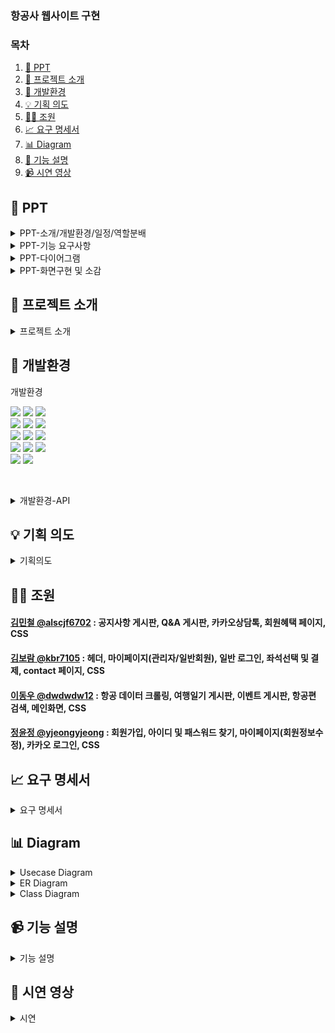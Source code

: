 ### 항공사 웹사이트 구현  

### 목차  
1. [📂 PPT](#-ppt)  
2. [📖 프로젝트 소개](#-프로젝트-소개)   
3. [🔨 개발환경](#-개발환경)   
4. [💡 기획 의도](#-기획-의도)   
5. [🙋‍♀️ 조원](#-조원)     
6. [📈 요구 명세서](#-요구-명세서)   
7. [📊 Diagram](#-diagram)   
8. [📝 기능 설명](#-기능-설명)     
9. [📹 시연 영상](#-시연-영상)   


## 📂 PPT
<details>
  <summary>
    PPT-소개/개발환경/일정/역할분배
  </summary>
  
![Slide1](https://github.com/dwdwdw12/project/assets/147116004/8b82ffb3-b53d-4f57-acd0-9483b95ba4ee)
![Slide2](https://github.com/dwdwdw12/project/assets/147116004/e9df7646-4ac6-4355-b375-e9074f15aadd)
![Slide3](https://github.com/dwdwdw12/project/assets/147116004/11860b4c-8660-4420-a6f7-1343b2afa847)
![Slide4](https://github.com/dwdwdw12/project/assets/147116004/14ef5021-f0bd-4f4a-bbf2-22cf967562f4)
![Slide5](https://github.com/dwdwdw12/project/assets/147116004/e3e33986-fadb-4c0c-bf13-c6b82cf2ba11)
![Slide6](https://github.com/dwdwdw12/project/assets/147116004/583fafb0-9310-42b9-9d7d-af3dbc608a17)
</details>
<details>
  <summary>
    PPT-기능 요구사항
  </summary>

![Slide7](https://github.com/dwdwdw12/project/assets/147116004/273e7c7f-600e-4b9a-9da9-ce6d9de80535)
![Slide8](https://github.com/dwdwdw12/project/assets/147116004/d1bd98f0-8c65-465e-8a9d-c9c03a3d13fb)
![Slide9](https://github.com/dwdwdw12/project/assets/147116004/4d592327-bf91-4784-b650-fd3855180af4)
![Slide10](https://github.com/dwdwdw12/project/assets/147116004/43cfa372-bc97-4c04-95d8-79223482956f)
![Slide11](https://github.com/dwdwdw12/project/assets/147116004/e293aa0f-6a7c-486e-b90d-a1d226f00310)
![Slide12](https://github.com/dwdwdw12/project/assets/147116004/aa109c12-7628-4ca9-b22a-f4a929e3bdf4)
![Slide13](https://github.com/dwdwdw12/project/assets/147116004/8395a7e6-a243-45c1-bef4-262d5b79b0c6)
![Slide14](https://github.com/dwdwdw12/project/assets/147116004/48360da8-f71c-4e6d-beab-d12b87cc55f3)
![Slide15](https://github.com/dwdwdw12/project/assets/147116004/d34d99e9-6191-4d25-96af-d7e0b078f7ca)
![Slide16](https://github.com/dwdwdw12/project/assets/147116004/18b09ef0-e5ba-48c8-845b-56b5edac1a06)
![Slide17](https://github.com/dwdwdw12/project/assets/147116004/784e1400-6973-4841-8561-3ea0919b269b)
![Slide18](https://github.com/dwdwdw12/project/assets/147116004/7f30eac7-f3b3-499f-aa7f-f3e12e2fc164)
![Slide19](https://github.com/dwdwdw12/project/assets/147116004/af016c9e-0607-4811-97d2-9dbae74739f9)
![Slide20](https://github.com/dwdwdw12/project/assets/147116004/74357643-7a13-45e5-8b7c-a065182b58f2)
![Slide21](https://github.com/dwdwdw12/project/assets/147116004/79a9f879-c22a-4e85-a442-8dfd66fafbe2)
![Slide22](https://github.com/dwdwdw12/project/assets/147116004/f7aa4bcc-0851-470d-aca0-44045f5c58e6)
</details>
<details>
  <summary>
    PPT-다이어그램
  </summary>
  
![Slide23](https://github.com/dwdwdw12/project/assets/147116004/b9390cab-c420-4b64-a9be-4d614c05f523)
![Slide24](https://github.com/dwdwdw12/project/assets/147116004/02703947-dea0-4d84-aab4-94e27a81149a)
![Slide25](https://github.com/dwdwdw12/project/assets/147116004/ae1e685a-99f0-4511-81a9-9455655a2925)
![Slide26](https://github.com/dwdwdw12/project/assets/147116004/d01c03ef-58e8-4d74-a991-098352f40261)
![Slide27](https://github.com/dwdwdw12/project/assets/147116004/63ae99e5-68d6-4481-98e0-70e22663c7a5)
![Slide28](https://github.com/dwdwdw12/project/assets/147116004/cd82e488-7a71-4ae2-b47a-88e858de8950)
![Slide29](https://github.com/dwdwdw12/project/assets/147116004/3246daaf-0d18-4d32-87c4-a5eaad114023)
![Slide30](https://github.com/dwdwdw12/project/assets/147116004/5d297bf8-887a-4734-8d4a-7ab41ec81f15)
</details>
<details>
  <summary>
    PPT-화면구현 및 소감
  </summary>
  
![Slide31](https://github.com/dwdwdw12/project/assets/147116004/bca5343f-8417-44b7-bfd3-24d98b50ef87)
![Slide32](https://github.com/dwdwdw12/project/assets/147116004/173e94bf-2f65-461f-9e29-dceae311bb1b)
![Slide33](https://github.com/dwdwdw12/project/assets/147116004/8476def2-478a-4ff1-9455-8f8a1bab09d9)
![Slide34](https://github.com/dwdwdw12/project/assets/147116004/384c360a-07c8-43a3-86de-db2bd586c122)
![Slide35](https://github.com/dwdwdw12/project/assets/147116004/7e2aed49-7838-4bdf-be9a-bc7f6a209d3b)
![Slide36](https://github.com/dwdwdw12/project/assets/147116004/81c54e6e-b2ec-453e-802a-7007e16f9f04)
![Slide38](https://github.com/dwdwdw12/project/assets/147116004/ffc0f64d-27ed-4eea-9cd5-79e1ed7577e5)
![Slide40](https://github.com/dwdwdw12/project/assets/147116004/38982aa0-e7c9-48ce-9c33-1c8c6db0c598)
![Slide37](https://github.com/dwdwdw12/project/assets/147116004/92397f81-441d-4db0-b2f6-fc1017a82727)
![Slide39](https://github.com/dwdwdw12/project/assets/147116004/862fddc1-b660-4d3e-a3d9-12720d8787ff)
![Slide41](https://github.com/dwdwdw12/project/assets/147116004/a4f90678-e6e5-43f5-bef3-6e4993dc76ec)
![Slide42](https://github.com/dwdwdw12/project/assets/147116004/f1d87499-b20d-4a03-bdde-cd06b6639270)
![Slide43](https://github.com/dwdwdw12/project/assets/147116004/b4b1bb6c-3dec-4c88-8546-9be61376ae67)
![Slide44](https://github.com/dwdwdw12/project/assets/147116004/b02d4076-2bce-4e43-995f-dfc8018405a8)
![Slide45](https://github.com/dwdwdw12/project/assets/147116004/f4ca171c-7195-4a81-92b2-b62ea2575e3a)
![Slide46](https://github.com/dwdwdw12/project/assets/147116004/3edd610a-7351-476e-af2a-e72ebc824dbe)
![Slide47](https://github.com/dwdwdw12/project/assets/147116004/684c9a7e-00f7-4585-9e0c-3b47c28a8450)
![Slide48](https://github.com/dwdwdw12/project/assets/147116004/b44db24b-8644-4b4c-b10c-82e4342bceb9)
![Slide49](https://github.com/dwdwdw12/project/assets/147116004/109b56af-9947-4b0d-8f54-807411fbf6bf)
![Slide50](https://github.com/dwdwdw12/project/assets/147116004/e89954f9-8a31-4e92-b0fc-6e1fa35a4f75)
![Slide51](https://github.com/dwdwdw12/project/assets/147116004/7c9ca239-82a5-4fd3-8b35-f45f6647e043)
![Slide52](https://github.com/dwdwdw12/project/assets/147116004/169c2b55-15d4-4511-80d6-ff499a65650f)
</details>

## 📖 프로젝트 소개
<details>
  <summary>
    프로젝트 소개
  </summary>
  항공사 ,,,,
</details>

## 🔧 개발환경

  개발환경
<div>
<img src="https://img.shields.io/badge/JAVA-C01818?style=flat-square&logo=coffeescript&logoColor=white" />
<img src="https://img.shields.io/badge/HTML5-E34F26?style=flat-square&logo=HTML5&logoColor=fff"/>
<img src="https://img.shields.io/badge/JavaScript-F7DF1E?style=flat-square&logo=JavaScript&logoColor=000"/>
     
<br>
<img src="https://img.shields.io/badge/bootstrap-7952B3?style=flat&logo=bootstrap&logoColor=white"/>
<img src="https://img.shields.io/badge/jquery-0769AD?style=flat&logo=jquery&logoColor=white"/>
<img src="https://img.shields.io/badge/CSS3-1572B6?style=flat-square&logo=CSS3&logoColor=fff"/>
<br>
<img src="https://img.shields.io/badge/Spring-6DB33F?style=flat-square&logo=Spring&logoColor=white" />
<img src="https://img.shields.io/badge/MySQL-4479A1?style=flat&logo=MySQL&logoColor=white" />
<img src="https://img.shields.io/badge/Mybatis-000000?style=flat&logo=Fluentd&logoColor=white"/>
<br>
<img src="https://img.shields.io/badge/JSP-E34F26?style=flat-square&logo=JSP&logoColor=white">
<img src="https://img.shields.io/badge/Apache%20Tomcat-F8DC75?style=flat-square&logo=apachetomcat&logoColor=black" />
<img src="https://img.shields.io/badge/Amazon AWS-232F3E?style=flat-square&logo=amazonaws&logoColor=white"/>

<br>
<img src="https://img.shields.io/badge/GitHub-181717?style=flat-square&logo=GitHub&logoColor=white" />
<img src="https://img.shields.io/badge/Git-F05032?style=flat-square&logo=git&logoColor=white" />

</div>

​<details>
  <summary>
    개발환경-API
  </summary>
     카카오 지도, 카카오 로그인, 카카오톡 채널​, 카카오 우편번호 서비스<br>
     Javax.mail, spring-context-support(JavaMailSender, MimeMessage, MimeMessageHelper)​<br>
     Selenium, Summernote, DateRangePicker, PortOne, chart.js, openWeather
</details>


## 💡 기획 의도
<details>
  <summary>
    기획의도
  </summary>
  항공사 ,,,,
</details>

## 🙋‍♀ 조원
#### [김민철 @alscjf6702](https://github.com/alscjf6702) : 공지사항 게시판, Q&A 게시판, 카카오상담톡, 회원혜택 페이지, CSS
#### [김보람 @kbr7105](https://github.com/kbr7105) : 헤더, 마이페이지(관리자/일반회원), 일반 로그인, 좌석선택 및 결제, contact 페이지, CSS
#### [이동우 @dwdwdw12](https://github.com/dwdwdw12) : 항공 데이터 크롤링, 여행일기 게시판, 이벤트 게시판, 항공편 검색, 메인화면, CSS
#### [정윤정 @yjeongyjeong](https://github.com/yjeongyjeong) : 회원가입, 아이디 및 패스워드 찾기, 마이페이지(회원정보수정), 카카오 로그인, CSS

## 📈 요구 명세서
<details>
  <summary>
    요구 명세서
  </summary>
  항공사 ,,,,
</details>

## 📊 Diagram
<details>
  <summary>
    Usecase Diagram
  </summary>
  
  ![Usecase](https://github.com/dwdwdw12/project/assets/147116004/18a1ee61-11a2-4283-bf6a-693251756d6d)

</details>

<details>
  <summary>
    ER Diagram
  </summary>
  
  ![ERD](https://github.com/dwdwdw12/project/assets/147116004/9b62b504-130a-471a-b26f-00b035efc8f4)


</details>

<details>
  <summary>
    Class Diagram
  </summary>
  
![Class1](https://github.com/dwdwdw12/project/assets/147116004/a5918349-33b3-400a-9063-3275c5e0f5ad)
![Class2](https://github.com/dwdwdw12/project/assets/147116004/88bf2d84-0524-4eb7-81a3-8eceee1d1c17)
![Class3](https://github.com/dwdwdw12/project/assets/147116004/52276d13-a802-418b-90cf-f7e0d7a202f5)
![Class4](https://github.com/dwdwdw12/project/assets/147116004/53ee5916-fd4c-4e52-bfbf-ba5536fb10ef)
![Class5](https://github.com/dwdwdw12/project/assets/147116004/54b24139-787a-4e28-b883-7353ddd7d92d)
![Class6](https://github.com/dwdwdw12/project/assets/147116004/1c9929f1-797d-4a5f-8608-7961281b312f)


</details>

## 📹 기능 설명
<details>
  <summary>
    기능 설명
  </summary>
  항공사 ,,,,
</details>

## 📝 시연 영상
<details>
  <summary>
    시연
  </summary>
  항공사 ,,,,
</details>
